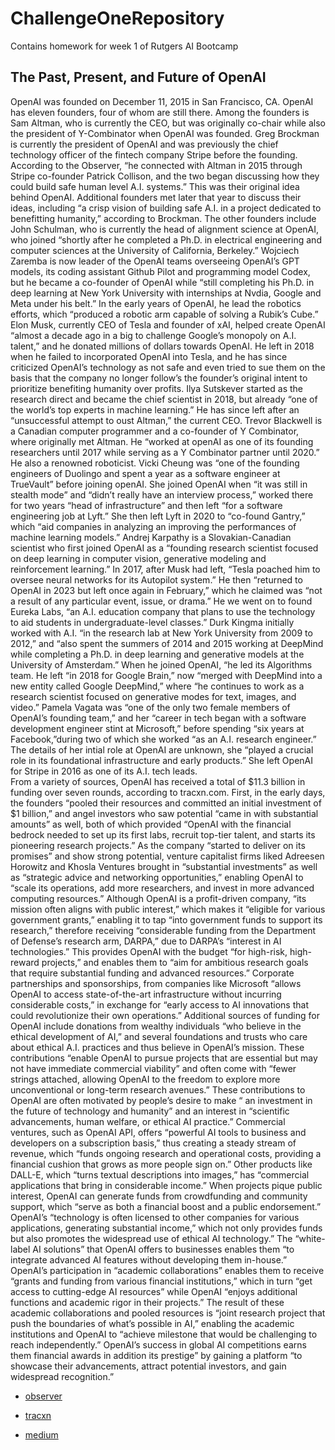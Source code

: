 # ChallengeOneRepository
Contains homework for week 1 of Rutgers AI Bootcamp


## The Past, Present, and Future of OpenAI

 OpenAI was founded on December 11, 2015  in San Francisco, CA. OpenAI has eleven founders, four of whom are still there.  Among the founders is Sam Altman, who is currently the CEO, but was originally co-chair while also the president of Y-Combinator when OpenAI was founded.  Greg Brockman is currently the president of OpenAI and was previously the chief technology officer of the fintech company Stripe before the founding.  According to the Observer, “he connected with Altman in 2015 through Stripe co-founder Patrick Collison, and the two began discussing how they could build safe human level A.I. systems.” This was their original idea behind OpenAI.  Additional founders met later that year to discuss their ideas, including “a crisp vision of building safe A.I. in a project dedicated to benefitting humanity,” according to Brockman.  The other founders include John Schulman, who is currently the head of alignment science at OpenAI, who joined “shortly after he completed a Ph.D. in electrical engineering and computer sciences at the University of California, Berkeley.”  Wojciech Zaremba is now leader of the OpenAI teams overseeing OpenAI’s GPT models, its coding assistant Github Pilot and programming model Codex, but he became a co-founder of OpenAI while “still completing his Ph.D. in deep learning at New York University with internships at Nvdia, Google and Meta under his belt.”  In the early years of OpenAI, he lead the robotics efforts, which “produced a robotic arm capable of solving a Rubik’s Cube.”  Elon Musk, currently CEO of Tesla and founder of xAI, helped create OpenAI “almost a decade ago in a big to challenge Google’s monopoly on A.I. talent,” and he donated millions of dollars towards OpenAI.  He left in 2018 when he failed to incorporated OpenAI into Tesla, and he has since criticized OpenAI’s technology as not safe and even tried to sue them on the basis that the company no longer follow’s the founder’s original intent to prioritize benefiting humanity over profits.  Ilya Sutskever started as the research direct and became the chief scientist in 2018, but already “one of the world’s top experts in machine learning.”  He has since left after an “unsuccessful attempt to oust Altman,” the current CEO.  Trevor Blackwell is a Canadian computer programmer and a co-founder of Y Combinator, where originally met Altman.  He “worked at openAI as one of its founding researchers until 2017 while serving as a Y Combinator partner until 2020.”  He also a renowned roboticist.  Vicki Cheung was “one of the founding engineers of Duolingo and spent a year as a software engineer at TrueVault” before joining openAI.  She joined  OpenAI when “it was still in stealth mode” and “didn’t really have an interview process,” worked there for two years “head of infrastructure” and then left “for a software engineering job at Lyft.”  She then left Lyft in 2020 to “co-found Gantry,” which “aid companies in analyzing an improving the performances of machine learning models.”  Andrej Karpathy is a Slovakian-Canadian scientist who first joined OpenAI as a “founding research scientist focused on deep learning in computer vision, generative modeling and reinforcement learning.”  In 2017, after Musk had left, “Tesla poached him to oversee neural networks for its Autopilot system.” He then “returned to OpenAI in 2023 but left once again in February,” which he claimed was “not a result of any particular event, issue, or drama.” He we went on to found Eureka Labs, “an A.I. education company that plans to use the technology to aid students in undergraduate-level classes.”  Durk Kingma initially worked with A.I. “in the research lab at New York University from 2009 to 2012,” and “also spent the summers of 2014 and 2015 working at DeepMind while completing a Ph.D. in deep learning and generative models at the University of Amsterdam.”  When he joined OpenAI, “he led its Algorithms team.  He left “in 2018 for Google Brain,” now “merged with DeepMind into a new entity called Google DeepMind,” where “he continues to work as a research scientist focused on generative modes for text, images, and video.”  Pamela Vagata was “one of the only two female members of OpenAI’s founding team,” and her “career in tech began with a software development engineer stint at Microsoft,” before spending “six years at Facebook,”during two of which she worked “as an A.I. research engineer.”  The details of her intial role at OpenAI are unknown, she “played a crucial role in its foundational infrastructure and early products.”  She left OpenAI for Stripe in 2016 as one of its A.I. tech leads.
<br>
From a variety of sources, OpenAI has received a total of $11.3 billion in funding over seven rounds, according to tracxn.com.  First, in the early days, the founders “pooled their resources and committed an initial investment of $1 billion,” and angel investors who saw potential “came in with substantial amounts” as well, both of which provided “OpenAI with the financial bedrock needed to set up its first labs, recruit top-tier talent, and starts its pioneering research projects.”  As the company “started to deliver on its promises” and show strong potential, venture capitalist firms liked Adreesen Horowitz and Khosla Ventures brought in “substantial investments” as well as “strategic advice and networking opportunities,” enabling OpenAI to “scale its operations, add more researchers, and invest in more advanced computing resources.”  Although OpenAI is a profit-driven company, “its mission often aligns with public interest,” which makes it “eligible for various government grants,” enabling it  to tap “into government funds to support its research,” therefore receiving “considerable funding from the Department of Defense’s research arm, DARPA,” due to DARPA’s “interest in AI technologies.” This provides OpenAI with the budget “for high-risk, high-reward projects,” and enables them to “aim for ambitious research goals that require substantial funding and advanced resources.”  Corporate partnerships and sponsorships, from companies like Microsoft “allows OpenAI to access state-of-the-art infrastructure without incurring considerable costs,” in exchange for “early access to AI innovations that could revolutionize their own operations.”  Additional sources of funding for OpenAI include donations from wealthy individuals “who believe in the ethical development of AI,” and several foundations and trusts who care about ethical A.I. practices and thus believe in OpenAI’s mission.  These contributions “enable OpenAI to pursue projects that are essential but may not have immediate commercial viability” and often come with “fewer strings attached, allowing OpenAI to the freedom to explore more unconventional or long-term research avenues.”  These contributions to OpenAI are often motivated by people’s desire to make “ an investment in the future of technology and humanity” and an interest in “scientific advancements, human welfare, or ethical AI practice.”  Commercial ventures, such as OpenAI API, offers “powerful AI tools to business and developers on a subscription basis,” thus creating a steady stream of revenue, which “funds ongoing research and operational costs, providing a financial cushion that grows as more people sign on.”  Other products like DALL-E, which “turns textual descriptions into images,” has “commercial applications that bring in considerable income.” When projects pique public interest, OpenAI can generate funds from crowdfunding and community support, which “serve as both a financial boost and a public endorsement.”  OpenAI’s “technology is often licensed to other companies for various applications, generating substantial income,” which not only provides funds but also promotes the widespread use of ethical AI technology.”  The “white-label AI solutions” that OpenAI offers to businesses enables them “to integrate advanced AI features without developing them in-house.”  OpenAI’s participation in “academic collaborations” enables them to receive “grants and funding from various financial institutions,” which in turn “get access to cutting-edge AI resources” while OpenAI “enjoys additional functions and academic rigor in their projects.”  The result of these academic collaborations and pooled resources is “joint research project that push the boundaries of what’s possible in AI,” enabling the academic institutions and OpenAI to “achieve milestone that would be challenging to reach independently.”  OpenAI’s success in global AI competitions earns them financial awards in addition its prestige” by gaining a platform “to showcase their advancements, attract potential investors, and gain widespread recognition.”

- [observer](https://observer.com/2024/07/openai-founders-career/)

- [tracxn](https://tracxn.com/d/companies/openai/__kElhSG7uVGeFk1i71Co9-nwFtmtyMVT7f-YHMn4TFBg#:~:text=OpenAI%20has%20raised%20a%20total%20funding%20of%20%2411.3B%20over%207%20rounds.)

- [medium](https://medium.com/@mikeljoseph1977/the-sources-of-openais-funding-b8e73fe54cee#:~:text=OpenAI%20also%20taps%20into%20government,eligible%20for%20various%20government%20grants.) 

      

 